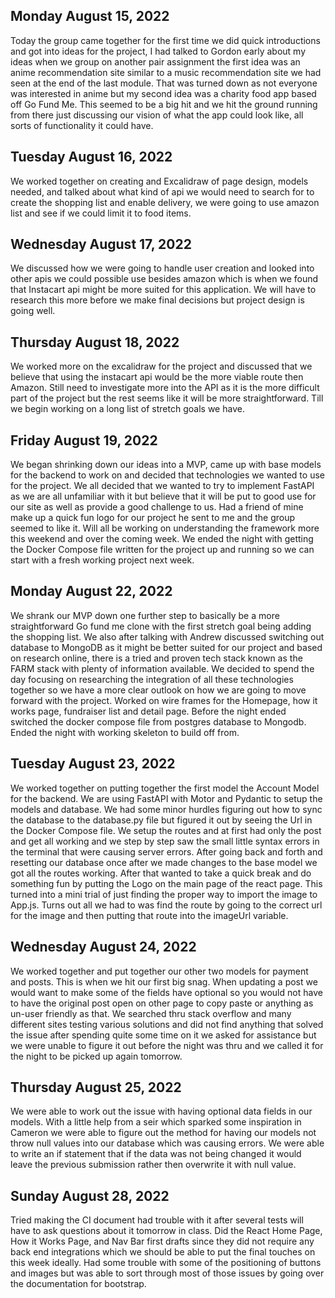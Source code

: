 ## Monday August 15, 2022

Today the group came together for the first time we did quick introductions and got into ideas for the project, I had talked to Gordon early about my ideas when we group on another pair assignment the first idea was an anime recommendation site similar to a music recommendation site we had seen at the end of the last module. That was turned down as not everyone was interested in anime but my second idea was a charity food app based off Go Fund Me.
This seemed to be a big hit and we hit the ground running from there just discussing our vision of what the app could look like, all sorts of functionality it could have.

## Tuesday August 16, 2022

We worked together on creating and Excalidraw of page design, models needed, and talked about what kind of api we would need to search for to create the shopping list and enable delivery, we were going to use amazon list and see if we could limit it to food items. 

## Wednesday August 17, 2022

We discussed how we were going to handle user creation and looked into other apis we could possible use besides amazon which is when we found that Instacart api might be more suited for this application. We will have to research this more before we make final decisions but project design is going well.

## Thursday August 18, 2022

We worked more on the excalidraw for the project and discussed that we believe that using the instacart api would be the more viable route then Amazon. Still need to investigate more into the API as it is the more difficult part of the project but the rest seems like it will be more straightforward. Till we begin working on a long list of stretch goals we have.

## Friday August 19, 2022

We began shrinking down our ideas into a MVP, came up with base models for the backend to work on and decided that technologies we wanted to use for the project. We all decided that we wanted to try to implement FastAPI as we are all unfamiliar with it but believe that it will be put to good use for our site as well as provide a good challenge to us. Had a friend of mine make up a quick fun logo for our project he sent to me and the group seemed to like it. Will all be working on understanding the framework more this weekend and over the coming week. We ended the night with getting the Docker Compose file written for the project up and running so we can start with a fresh working project next week. 

## Monday August 22, 2022

We shrank our MVP down one further step to basically be a more straightforward Go fund me clone with the first stretch goal being adding the shopping list. We also after talking with Andrew discussed switching out database to MongoDB as it might be better suited for our project and based on research online, there is a tried and proven tech stack known as the FARM stack with plenty of information available. We decided to spend the day focusing on researching the integration of all these technologies together so we have a more clear outlook on how we are going to move forward with the project. Worked on wire frames for the Homepage, how it works page, fundraiser list and detail page. Before the night ended switched the docker compose file from postgres database to Mongodb. Ended the night with working skeleton to build off from.

## Tuesday August 23, 2022

We worked together on putting together the first model the Account Model for the backend. We are using FastAPI with Motor and Pydantic to setup the models and database. We had some minor hurdles figuring out how to sync the database to the database.py file but figured it out by seeing the Url in the Docker Compose file. We setup the routes and at first had only the post and get all working and we step by step saw the small little syntax errors in the terminal that were causing server errors. After going back and forth and resetting our database once after we made changes to the base model we got all the routes working. After that wanted to take a quick break and do something fun by putting the Logo on the main page of the react page. This turned into a mini trial of just finding the proper way to import the image to App.js. Turns out all we had to was find the route by going to the correct url for the image and then putting that route into the imageUrl variable.

## Wednesday August 24, 2022

We worked together and put together our other two models for payment and posts. This is when we hit our first big snag. When updating a post we would want to make some of the fields have optional so you would not have to have the original post open on other page to copy paste or anything as un-user friendly as that. We searched thru stack overflow and many different sites testing various solutions and did not find anything that solved the issue after spending quite some time on it we asked for assistance but we were unable to figure it out before the night was thru and we called it for the night to be picked up again tomorrow.

## Thursday August 25, 2022 

We were able to work out the issue with having optional data fields in our models. With a little help from a seir which sparked some inspiration in Cameron we were able to figure out the method for having our models not throw null values into our database which was causing errors. We were able to write an if statement that if the data was not being changed it would leave the previous submission rather then overwrite it with null value.

## Sunday August 28, 2022

Tried making the CI document had trouble with it after several tests will have to ask questions about it tomorrow in class. Did the React Home Page, How it Works Page, and Nav Bar first drafts since they did not require any back end integrations which we should be able to put the final touches on this week ideally. Had some trouble with some of the positioning of buttons and images but was able to sort through most of those issues by going over the documentation for bootstrap.